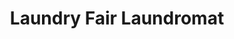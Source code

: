 ---
title: "Laundry Fair Laundromat"
url: /lincoln-park/laundry-fair-laundromat/
shop: Wäscherei
---